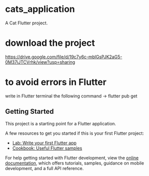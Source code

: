 # cats_application

A Cat Flutter project.


# download the project

https://drive.google.com/file/d/19c7y6c-mblGsPJK2aG5-0M37iJTCVrhk/view?usp=sharing


# to avoid errors in Flutter

write in Flutter terminal the following command -> flutter pub get


## Getting Started

This project is a starting point for a Flutter application.

A few resources to get you started if this is your first Flutter project:

- [Lab: Write your first Flutter app](https://docs.flutter.dev/get-started/codelab)
- [Cookbook: Useful Flutter samples](https://docs.flutter.dev/cookbook)

For help getting started with Flutter development, view the
[online documentation](https://docs.flutter.dev/), which offers tutorials,
samples, guidance on mobile development, and a full API reference.
